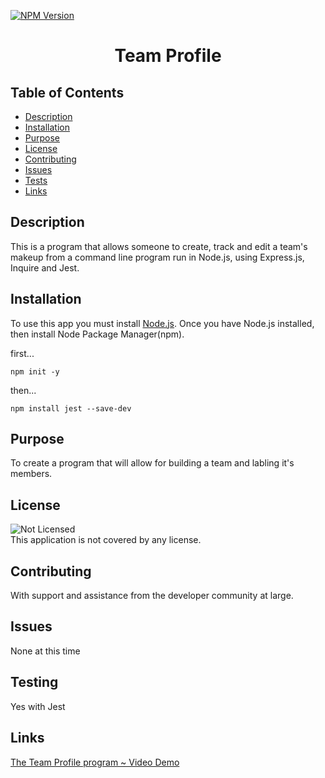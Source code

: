 [![NPM Version](https://img.shields.io/npm/v/npm.svg?style=flat)]()
<br />

  <h1 align="center"> Team Profile </h1>
     
  ## Table of Contents
  - [Description](#description)
  - [Installation](#installation)
  - [Purpose](#purpose)
  - [License](#license)
  - [Contributing](#contributing)
  - [Issues](#issues)
  - [Tests](#tests)
  - [Links](#links)
  ## Description
   This is a program that allows someone to create, track and edit a team's makeup from a command line program run in Node.js, using Express.js, Inquire and Jest.
  ## Installation
   To use this app you must install [Node.js](https://nodejs.org/en/).  Once you have Node.js installed, then install Node Package Manager(npm).

first...

```
npm init -y
```

then...

```
npm install jest --save-dev
```

## Purpose

To create a program that will allow for building a team and labling it's members.

## License

![Not Licensed](https://img.shields.io/badge/license--tertiary)
<br />
This application is not covered by any license.

## Contributing

With support and assistance from the developer community at large.

## Issues

None at this time

## Testing

Yes with Jest

## Links

[The Team Profile program ~ Video Demo](https://youtu.be/OSGtYnhvZoc)
